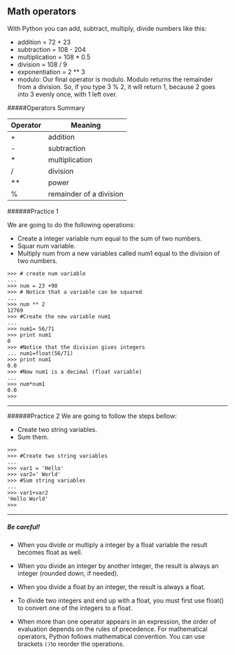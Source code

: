 
## Math operators



With Python you can add, subtract, multiply, divide numbers like this:

- addition = 72 + 23
- subtraction = 108 - 204
- multiplication = 108 * 0.5
- division = 108 / 9
- exponentiation = 2 ** 3
- modulo: Our final operator is modulo. Modulo returns the remainder from a division. So, if you type 3 % 2, it will return 1, because 2 goes into 3 evenly once, with 1 left over.

#####Operators Summary

|**Operator**|**Meaning**|
|------------|------------|
|+|addition|
|-|subtraction|
|*|multiplication|
|/|division|
|**|power|
|%|remainder of a division|



######Practice 1

We are going to do the following operations:
- Create a integer variable num equal to the sum of two numbers.
- Squar num variable.
- Multiply num from a new variables called num1 equal to the division of two numbers.

```
>>> # create num variable
...
>>> num = 23 +90
>>> # Notice that a variable can be squared
...
>>> num ** 2
12769
>>> #Create the new variable num1
...
>>> num1= 56/71
>>> print num1
0
>>> #Notice that the division gives integers
... num1=float(56/71)
>>> print num1
0.0
>>> #Now num1 is a decimal (float variable)
...
>>> num*num1
0.0
>>>
```
---
######Practice 2
We are going to follow the steps bellow:
- Create two string variables.
- Sum them.

```
>>>
>>> #Create two string variables
...
>>> var1 = 'Hello'
>>> var2=' World'
>>> #Sum string variables
...
>>> var1+var2
'Hello World'
>>>
```

---

##### Be careful!

- When you divide or multiply a integer by a float variable the result becomes float as well.


- When you divide an integer by another integer, the result is always an integer (rounded down, if needed).


- When you divide a float by an integer, the result is always a float.


- To divide two integers and end up with a float, you must first use float() to convert one of the integers to a float.


- When more than one operator appears in an expression, the order of evaluation
depends on the rules of precedence. For mathematical operators, Python follows mathematical convention.
You can use brackets `()`to reorder the operations.
